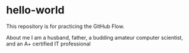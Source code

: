 # hello-world
This repository is for practicing the GitHub Flow.

About me
I am a husband, father, a budding amateur computer scientist, and an A+ certified IT professional

